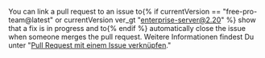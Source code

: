 You can link a pull request to an issue to{% if currentVersion == "free-pro-team@latest" or currentVersion ver_gt "enterprise-server@2.20" %} show that a fix is in progress and to{% endif %} automatically close the issue when someone merges the pull request. Weitere Informationen findest Du unter "[Pull Request mit einem Issue verknüpfen](/github/managing-your-work-on-github/linking-a-pull-request-to-an-issue)."
